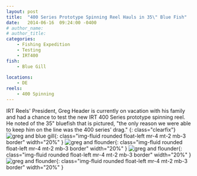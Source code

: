 ```yaml
---
layout: post
title:  "400 Series Prototype Spinning Reel Hauls in 35\" Blue Fish"
date:   2014-06-16  09:24:00 -0400
# author_name: 
# author_title: 
categories: 
    - Fishing Expedition
    - Testing
    - IRT400
fish: 
    - Blue Gill
    
locations:
    - DE
reels:
    - 400 Spinning
---
```



IRT Reels' President, Greg Header is currently on vacation with his family and had a chance to test the new IRT 400 Series prototype spinning reel. He noted of the 35" bluefish that is pictured, "the only reason we were able to keep him on the line was the 400 series' drag."
{: class="clearfix"}
![greg and blue gill](/assets/images/blog--greg-bluegill.jpg){: class="img-fluid rounded float-left mr-4 mt-2 mb-3 border" width="20%" }
![greg and flounder](/assets/images/blog--bluegill-comp.jpg){: class="img-fluid rounded float-left mr-4 mt-2 mb-3 border" width="20%"  }
![greg and flounder](/assets/images/blog--greg-kids-bluegill.jpg){: class="img-fluid rounded float-left mr-4 mt-2 mb-3 border" width="20%"  }
![greg and flounder](/assets/images/blog--greg-kids-bluegill2.jpg){: class="img-fluid rounded float-left mr-4 mt-2 mb-3 border" width="20%"  }



